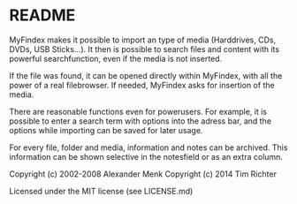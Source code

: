 README
=======
MyFindex makes it possible to import an type of media (Harddrives, CDs, DVDs, USB Sticks...). It then is possible to search
files and content with its powerful searchfunction, even if the media is not inserted.

If the file was found, it can be opened directly within MyFindex, with all the power of a real filebrowser. If needed, MyFindex asks
for insertion of the media.

There are reasonable functions even for powerusers. For example, it is possible to enter a search term with options into the adress bar,
and the options while importing can be saved for later usage. 

For every file, folder and media,  information and notes can be archived. This information can be shown selective in the notesfield or as
an extra column. 

Copyright (c) 2002-2008 Alexander Menk
Copyright (c) 2014 Tim Richter

Licensed under the MIT license (see LICENSE.md)